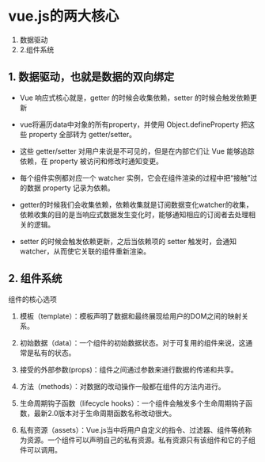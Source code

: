 <!--
 * @Author: angula
 * @Date: 2020-09-11 23:13:50
 * @LastEditTime: 2020-09-11 23:14:30
 * @FilePath: \JS\Github-前端知识总结仓库\studySummary\前端知识文篇\vue相关文章\vue两大核心.md
-->
# vue.js的两大核心
1. 数据驱动
2.  2.组件系统

## 1. 数据驱动，也就是数据的双向绑定

 - Vue 响应式核心就是，getter 的时候会收集依赖，setter 的时候会触发依赖更新
   
 -  vue将遍历data中对象的所有property，并使用 Object.defineProperty 把这些 property 全部转为
   getter/setter。
   
 -  这些 getter/setter 对用户来说是不可见的，但是在内部它们让 Vue 能够追踪依赖，在 property
   被访问和修改时通知变更。
   
  - 每个组件实例都对应一个 watcher 实例，它会在组件渲染的过程中把“接触”过的数据 property 记录为依赖。
   
 -  getter的时候我们会收集依赖，依赖收集就是订阅数据变化watcher的收集，依赖收集的目的是当响应式数据发生变化时，能够通知相应的订阅者去处理相关的逻辑。
   
  - setter 的时候会触发依赖更新，之后当依赖项的 setter 触发时，会通知 watcher，从而使它关联的组件重新渲染。

## 2. 组件系统
组件的核心选项

1. 模板（template）：模板声明了数据和最终展现给用户的DOM之间的映射关系。

2. 初始数据（data）：一个组件的初始数据状态。对于可复用的组件来说，这通常是私有的状态。

3. 接受的外部参数(props)：组件之间通过参数来进行数据的传递和共享。

4. 方法（methods）：对数据的改动操作一般都在组件的方法内进行。

5. 生命周期钩子函数（lifecycle hooks）：一个组件会触发多个生命周期钩子函数，最新2.0版本对于生命周期函数名称改动很大。

6. 私有资源（assets）：Vue.js当中将用户自定义的指令、过滤器、组件等统称为资源。一个组件可以声明自己的私有资源。私有资源只有该组件和它的子组件可以调用。